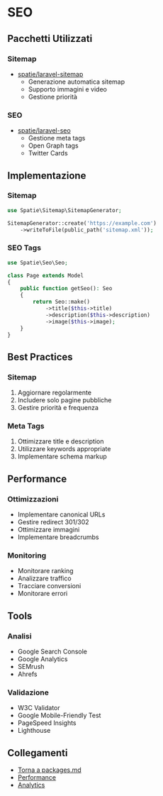 # SEO

## Pacchetti Utilizzati

### Sitemap
- [spatie/laravel-sitemap](https://github.com/spatie/laravel-sitemap)
  - Generazione automatica sitemap
  - Supporto immagini e video
  - Gestione priorità

### SEO
- [spatie/laravel-seo](https://github.com/spatie/laravel-seo)
  - Gestione meta tags
  - Open Graph tags
  - Twitter Cards

## Implementazione

### Sitemap
```php
use Spatie\Sitemap\SitemapGenerator;

SitemapGenerator::create('https://example.com')
    ->writeToFile(public_path('sitemap.xml'));
```

### SEO Tags
```php
use Spatie\Seo\Seo;

class Page extends Model
{
    public function getSeo(): Seo
    {
        return Seo::make()
            ->title($this->title)
            ->description($this->description)
            ->image($this->image);
    }
}
```

## Best Practices

### Sitemap
1. Aggiornare regolarmente
2. Includere solo pagine pubbliche
3. Gestire priorità e frequenza

### Meta Tags
1. Ottimizzare title e description
2. Utilizzare keywords appropriate
3. Implementare schema markup

## Performance

### Ottimizzazioni
- Implementare canonical URLs
- Gestire redirect 301/302
- Ottimizzare immagini
- Implementare breadcrumbs

### Monitoring
- Monitorare ranking
- Analizzare traffico
- Tracciare conversioni
- Monitorare errori

## Tools

### Analisi
- Google Search Console
- Google Analytics
- SEMrush
- Ahrefs

### Validazione
- W3C Validator
- Google Mobile-Friendly Test
- PageSpeed Insights
- Lighthouse

## Collegamenti

- [Torna a packages.md](../packages.md)
- [Performance](performance.md)
- [Analytics](analytics.md) 
